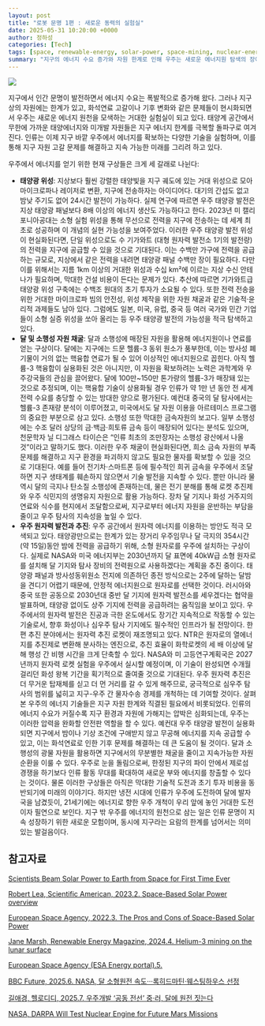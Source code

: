 ```yaml
---
layout: post
title: "로봇 문명 1편 : 새로운 동력의 실험실"
date: 2025-05-31 10:20:00 +0000
author: 정하성
categories: [Tech]
tags: [space, renewable-energy, solar-power, space-mining, nuclear-energy, sustainability, technology]
summary: "지구의 에너지 수요 증가와 자원 한계로 인해 우주는 새로운 에너지원 탐색의 장이 되고 있다. 우주에서 에너지를 얻기 위한 방법으로 태양광 위성, 달 및 소행성 자원 채굴, 우주 원자력 발전 및 추진 등이 제안되고 있다. 이러한 기술들은 지구의 자원 고갈 문제를 해결하고 지속 가능한 에너지 공급을 가능하게 할 수 있지만, 막대한 초기 투자와 기술적 도전이 필요하다. 우주 에너지 개발은 인류의 에너지 문제를 해결할 새로운 돌파구로 주목받고 있다."
---
```


![](https://haseong.github.io/assets/images/posts/2044f32e7b60801c892ddacbe645205d.jpg)

지구에서 인간 문명이 발전하면서 에너지 수요는 폭발적으로 증가해 왔다. 그러나 지구상의 자원에는 한계가 있고, 화석연료 고갈이나 기후 변화와 같은 문제들이 현시화되면서 우주는 새로운 에너지 원천을 모색하는 거대한 실험실이 되고 있다. 태양계 공간에서 무한에 가까운 태양에너지와 미개발 자원들은 지구 에너지 한계를 극복할 돌파구로 여겨진다. 인류는 이제 지구 바깥 우주에서 에너지를 확보하는 다양한 기술을 실험하며, 이를 통해 지구 자원 고갈 문제를 해결하고 지속 가능한 미래를 그리려 하고 있다.

우주에서 에너지를 얻기 위한 현재 구상들은 크게 세 갈래로 나뉜다:

- **태양광 위성**: 지상보다 훨씬 강렬한 태양빛을 지구 궤도에 있는 거대 위성으로 모아 마이크로파나 레이저로 변환, 지구에 전송하자는 아이디어다. 대기의 간섭도 없고 밤낮 주기도 없어 24시간 발전이 가능하다. 실제 연구에 따르면 우주 태양광 발전은 지상 태양광 패널보다 8배 이상의 에너지 생산도 가능하다고 한다. 2023년 미 캘리포니아공대는 소형 실험 위성을 통해 무선으로 전력을 지구에 전송하는 데 세계 최초로 성공하며 이 개념의 실현 가능성을 보여주었다. 이러한 우주 태양광 발전 위성이 현실화된다면, 단일 위성으로도 수 기가와트 (대형 원자력 발전소 1기의 발전량) 의 전력을 지구에 공급할 수 있을 것으로 기대된다. 이는 수백만 가구에 전력을 공급하는 규모로, 지상에서 같은 전력을 내려면 태양광 패널 수백만 장이 필요하다. 다만 이를 위해서는 지름 1km 이상의 거대한 위성과 수십 km²에 이르는 지상 수신 안테나가 필요하며, 막대한 건설 비용이 든다는 문제가 있다. 추산에 따르면 기가와트급 태양광 위성 구축에는 수백조 원대의 초기 투자가 소요될 수 있다. 또한 전력 전송을 위한 거대한 마이크로파 빔의 안전성, 위성 제작을 위한 자원 채굴과 같은 기술적·윤리적 과제들도 남아 있다. 그럼에도 일본, 미국, 유럽, 중국 등 여러 국가와 민간 기업들이 소형 실증 위성을 쏘아 올리는 등 우주 태양광 발전의 가능성을 적극 탐색하고 있다.
- **달 및 소행성 자원 채굴**: 달과 소행성에 매장된 자원을 활용해 에너지원이나 연료를 얻는 구상이다. 달에는 지구에는 드문 헬륨-3 동위 원소가 풍부한데, 이는 방사성 폐기물이 거의 없는 핵융합 연료가 될 수 있어 이상적인 에너지원으로 꼽힌다. 아직 헬륨-3 핵융합이 실용화된 것은 아니지만, 이 자원을 확보하려는 노력은 과학계와 우주강국들의 관심을 끌어왔다. 달에 100만~150만 톤가량의 헬륨-3가 매장돼 있는 것으로 추정되며, 이는 핵융합 기술이 상용화될 경우 인류가 약 1만 년 동안 전 세계 전력 수요를 충당할 수 있는 방대한 양으로 평가된다. 예컨대 중국의 달 탐사에서는 헬륨-3 존재량 분석이 이루어졌고, 미국에서도 달 자원 이용을 아르테미스 프로그램의 중요한 부분으로 삼고 있다. 소행성 또한 막대한 금속자원의 보고다. 일부 소행성에는 수조 달러 상당의 금·백금·희토류 금속 등이 매장되어 있다는 분석도 있으며, 천문학자 닐 디그래스 타이슨은 “인류 최초의 조만장자는 소행성 광산에서 나올 것”이라고 말하기도 했다. 이러한 우주 채굴이 현실화된다면, 희소 금속 자원의 부족 문제를 해결하고 지구 환경을 파괴하지 않고도 필요한 물자를 확보할 수 있을 것으로 기대된다. 예를 들어 전기차·스마트폰 등에 필수적인 희귀 금속을 우주에서 조달하면 지구 생태계를 훼손하지 않으면서 기술 발전을 지속할 수 있다. 뿐만 아니라 물 역시 달의 극지나 탄소질 소행성에 존재하는데, 물은 전기 분해를 통해 로켓 추진제와 우주 식민지의 생명유지 자원으로 활용 가능하다. 장차 달 기지나 화성 거주지의 연료와 식수를 현지에서 조달함으로써, 지구로부터 에너지 자원을 운반하는 부담을 줄이고 우주 탐사의 지속성을 높일 수 있다.
- **우주 원자력 발전과 추진**: 우주 공간에서 원자력 에너지를 이용하는 방안도 적극 모색되고 있다. 태양광만으로는 한계가 있는 장거리 우주임무나 달 극지의 354시간(약 15일)동안 밤에 전력을 공급하기 위해, 소형 원자로를 우주에 설치하는 구상이다. 실제로 NASA와 미국 에너지부는 2030년까지 달 표면에 40kW급 소형 원자로를 설치해 달 기지와 탐사 장비의 전력원으로 사용하겠다는 계획을 추진 중이다. 태양광 패널과 방사성동위원소 전지에 의존하던 종전 방식으로는 2주에 달하는 달밤을 견디기 어렵기 때문에, 안정적 에너지원으로 원자로를 선택한 것이다. 러시아와 중국 또한 공동으로 2030년대 중반 달 기지에 원자력 발전소를 세우겠다는 협약을 발표하며, 태양광 없이도 상주 기지에 전력을 공급하려는 움직임을 보이고 있다. 우주에서의 원자력 발전은 진공과 극한 온도에서도 장기간 지속적으로 작동할 수 있는 기술로서, 향후 화성이나 심우주 탐사 기지에도 필수적인 인프라가 될 전망이다. 한편 추진 분야에서는 원자력 추진 로켓이 재조명되고 있다. NTR은 원자로의 열에너지를 추진제로 변환해 분사하는 엔진으로, 추진 효율이 화학로켓의 세 배 이상에 달해 행성 간 비행 시간을 크게 단축할 수 있다. NASA와 미 고등연구계획국은 2027년까지 원자력 로켓 실험을 우주에서 실시할 예정이며, 이 기술이 완성되면 수개월 걸리던 화성 왕복 기간을 획기적으로 줄여줄 것으로 기대된다. 우주 원자력 추진은 더 무거운 탑재체를 싣고 더 먼 거리를 갈 수 있게 해주므로, 궁극적으로 심우주 탐사의 범위를 넓히고 지구-우주 간 물자수송 경제를 개척하는 데 기여할 것이다.
살펴본 우주의 에너지 기술들은 지구 자원 한계와 직결된 필요에서 비롯되었다. 인류의 에너지 수요가 커질수록 지구 환경과 자원에 가해지는 압박은 심화되는데, 우주는 이러한 압력을 완화할 안전판 역할을 할 수 있다. 예컨대 우주 태양광 발전이 실용화되면 지구에서 밤이나 기상 조건에 구애받지 않고 무공해 에너지를 지속 공급할 수 있고, 이는 화석연료로 인한 기후 문제를 해결하는 데 큰 도움이 될 것이다. 달과 소행성의 광물 자원을 활용하면 지구에서의 무분별한 채굴을 줄이고 지속가능한 자원 순환을 이룰 수 있다. 우주로 눈을 돌림으로써, 한정된 지구의 파이 안에서 제로섬 경쟁을 하기보다 인류 활동 무대를 확대하여 새로운 부와 에너지를 창출할 수 있다는 것이다. 물론 이러한 구상들은 아직은 막대한 기술적 도전과 초기 투자 비용을 동반되기에 미래의 이야기다. 하지만 냉전 시대에 인류가 우주에 도전하여 달에 발자국을 남겼듯이, 21세기에는 에너지로 향한 우주 개척이 우리 앞에 놓인 거대한 도전이자 필연으로 보인다. 지구 밖 우주를 에너지의 원천으로 삼는 일은 인류 문명이 지속 성장하기 위한 새로운 모험이며, 동시에 지구라는 요람의 한계를 넘어서는 의미 있는 발걸음이다.

## 참고자료

[Scientists Beam Solar Power to Earth from Space for First Time Ever](https://www.scientificamerican.com/article/scientists-beam-solar-power-to-earth-from-space-for-first-time-ever/)

[Robert Lea, Scientific American, 2023.2. Space-Based Solar Power overview](https://www.esa.int/Enabling_Support/Space_Engineering_Technology/Space-Based_Solar_Power_overview)

[European Space Agency, 2022.3. The Pros and Cons of Space-Based Solar Power](https://www.renewableenergymagazine.com/emily-folk/the-pros-and-cons-of-space-based-20240101)

[Jane Marsh, Renewable Energy Magazine, 2024.4. Helium-3 mining on the lunar surface](https://www.esa.int/Enabling_Support/Space_Engineering_Technology/Helium-3_mining_on_the_lunar_surface)

[European Space Agency (ESA Energy portal).5.](https://www.bbc.com/future/article/20250101-are-we-on-the-verge-of-mining-metals-from-the-asteroids-above-earth)

[BBC Future, 2025.6. NASA, 달 소형원전 속도···록히드마틴·웨스팅하우스 선정](https://www.hellodd.com/news/articleView.html?idxno=202500)

[길애경, 헬로디디, 2025.7. 우주개발 ‘공동 전선’ 중·러, 달에 원전 짓는다](https://www.khan.co.kr/science/aerospace/article/202500)

[NASA, DARPA Will Test Nuclear Engine for Future Mars Missions](https://www.nasa.gov/press-release/nasa-darpa-will-test-nuclear-engine-for-future-mars-missions)

